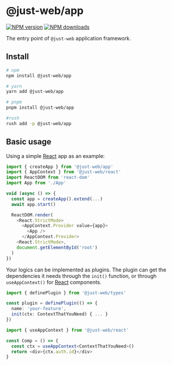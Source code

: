 # @just-web/app

[![NPM version][npm-image]][npm-url]
[![NPM downloads][downloads-image]][downloads-url]

The entry point of `@just-web` application framework.

## Install

```sh
# npm
npm install @just-web/app

# yarn
yarn add @just-web/app

# pnpm
pnpm install @just-web/app

#rush
rush add -p @just-web/app
```

## Basic usage

Using a simple [React] app as an example:

```ts
import { createApp } from '@just-web/app'
import { AppContext } from '@just-web/react'
import ReactDOM from 'react-dom'
import App from './App'

void (async () => {
  const app = createApp().extend(...)
  await app.start()

  ReactDOM.render(
    <React.StrictMode>
      <AppContext.Provider value={app}>
        <App />
      </AppContext.Provider>
    <React.StrictMode>,
    document.getElementById('root')
  )
})
```

Your logics can be implemented as plugins.
The plugin can get the dependencies it needs through the `init()` function, or through `useAppContext()` for [React] components.

```ts
import { definePlugin } from '@just-web/types'

const plugin = definePlugin(() => {
  name: 'your-feature',
  init(ctx: ContextThatYouNeed) { ... }
})
```

```ts
import { useAppContext } from '@just-web/react'

const Comp = () => {
  const ctx = useAppContext<ContextThatYouNeed>()
  return <div>{ctx.auth.id}</div>
}
```

[React]: https://reactjs.org/
[downloads-image]: https://img.shields.io/npm/dm/@just-web/app.svg?style=flat
[downloads-url]: https://npmjs.org/package/@just-web/app
[npm-image]: https://img.shields.io/npm/v/@just-web/app.svg?style=flat
[npm-url]: https://npmjs.org/package/@just-web/app
